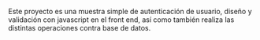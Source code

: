 Este proyecto es una muestra simple de autenticación de usuario, diseño y validación con javascript en el front end, así como también realiza las distintas operaciones contra base de datos.
